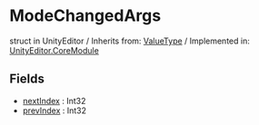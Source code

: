 # ModeChangedArgs
struct in UnityEditor
 / Inherits from: <a href="https://docs.unity3d.com/6000.2/Documentation/ScriptReference/ValueType.html">ValueType</a> / Implemented in: <a href="https://docs.unity3d.com/6000.2/Documentation/ScriptReference/UnityEditor.CoreModule.html">UnityEditor.CoreModule</a>

## Fields
- <a href="https://docs.unity3d.com/6000.2/Documentation/ScriptReference/ModeChangedArgs-nextIndex.html">nextIndex</a> : Int32
- <a href="https://docs.unity3d.com/6000.2/Documentation/ScriptReference/ModeChangedArgs-prevIndex.html">prevIndex</a> : Int32
